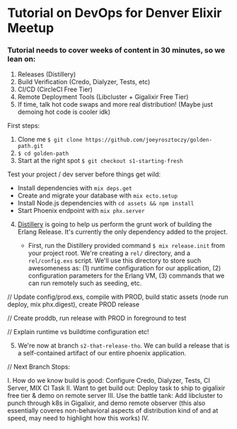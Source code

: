# Tutorial on DevOps for Denver Elixir Meetup

### Tutorial needs to cover weeks of content in 30 minutes, so we lean on:

1. Releases (Distillery)
2. Build Verification (Credo, Dialyzer, Tests, etc)
3. CI/CD (CircleCI Free Tier)
4. Remote Deployment Tools (Libcluster + Gigalixir Free Tier)
5. If time, talk hot code swaps and more real distribution! (Maybe just demoing hot code is cooler idk)

First steps:

1. Clone me `$ git clone https://github.com/joeyrosztoczy/golden-path.git`
2. `$ cd golden-path`
3. Start at the right spot `$ git checkout s1-starting-fresh`

Test your project / dev server before things get wild:

  * Install dependencies with `mix deps.get`
  * Create and migrate your database with `mix ecto.setup`
  * Install Node.js dependencies with `cd assets && npm install`
  * Start Phoenix endpoint with `mix phx.server`
  
4. [Distillery](https://github.com/bitwalker/distillery) is going to help us perform the grunt work of building the Erlang Release. It's currently the only dependency added to the project.

     - First, run the Distillery provided command `$ mix release.init` from your project root. We're creating a `rel/` directory, and a `rel/config.exs` script. We'll use this directory to store such awesomeness as: (1) runtime configuration for our application, (2) configuration parameters for the Erlang VM, (3) commands that we can run remotely such as seeding, etc.

// Update config/prod.exs, compile with PROD, build static assets (node run deploy, mix phx.digest), create PROD release

// Create proddb, run release with PROD in foreground to test

// Explain runtime vs buildtime configuration etc!

5. We're now at branch `s2-that-release-tho`. We can build a release that is a self-contained artifact of our entire phoenix application.

// Next Branch Stops:

I. How do we know build is good: Configure Credo, Dialyzer, Tests, CI Server, MIX CI Task
II. Want to get build out: Deploy task to ship to gigalixir free tier & demo on remote server
III. Use the battle tank: Add libcluster to punch through k8s in Gigalixir, and demo remote observer (this also essentially coveres non-behavioral aspects of distribution kind of and at speed, may need to highlight how this works)
IV.
